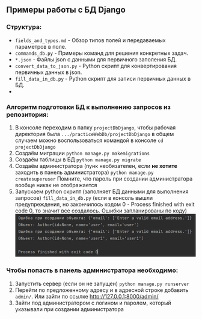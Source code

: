 ## Примеры работы с БД Django

### Структура:

* `fields_and_types.md` - Обзор типов полей и передаваемых параметров в поле.
* `commands_db.py` - Примеры команд для решения конкретных задач.
* `*.json` - Файлы json с данными для первичного заполения БД.
* `convert_data_to_json.py` - Python скрипт для конвертирования первичных данных в
json.
* `fill_data_in_db.py` - Python скрипт для записи первичных данных в
БД.
* 

### Алгоритм подготовки БД к выполнению запросов из репозитория:
1. В консоле переходим в папку `projectDbDjango`, чтобы рабочая
директория была `.../practiceWebDb/projectDbDjango`
в общем случаем можно воспользоваться командой в консоле
    `cd projectDbDjango`
2. Создаём миграции
    `python manage.py makemigrations`
3. Создаём таблицы в БД
    `python manage.py migrate`
4. Создаём администратора (пунк необязателен, если **не хотите** заходить в панель администратора)
    `python manage.py createsuperuser`
Помните, что пароль при создании администратора вообще никак не отображается
5. Запускаем python скрипт (заполняет БД данными для выполнения запросов) 
`fill_data_in_db.py` (если в консоль вышли предупреждения, но закончилось кодом 0 - 
Process finished with exit code 0, то значит все создалось. Ошибки запланированы по коду)
![img.png](img.png)

### Чтобы попасть в панель администратора необходимо:
1. Запустить сервер (если он не запущен)
`python manage.py runserver`
2. Перейти по предложенному адресу и в адресной строке добавить `admin/`.
Или зайти по ссылке http://127.0.0.1:8000/admin/
3. Зайти под администратором с логином и паролем, который указывали при создании 
администратора

